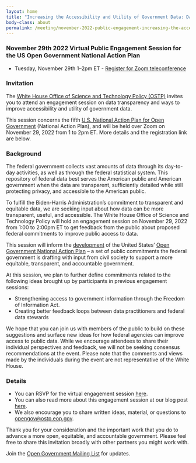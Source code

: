 ```yaml
---
layout: home
title: "Increasing the Accessibility and Utility of Government Data: Data Transparency Session"
body-class: about
permalink: /meeting/november-2022-public-engagement-increasing-the-accessibility-and-utility-of-government-data/
---
```



### November 29th 2022 Virtual Public Engagement Session for the US Open Government National Action Plan

* Tuesday, November 29th 1–2pm ET - [Register for Zoom teleconference](https://gsa.zoomgov.com/meeting/register/vJIsc-6hrjssGAmXbjc57QgTGOfmBgPOPkk)

### Invitation

The [White House Office of Science and Technology Policy (OSTP)](https://www.whitehouse.gov/ostp/) invites you to attend an engagement session on data transparency and ways to improve accessibility and utility of government data.

This session concerns the fifth [U.S. National Action Plan for Open Government](https://open.usa.gov/) (National Action Plan), and will be held over Zoom on November 29, 2022 from 1 to 2pm ET. More details and the registration link are below.

### Background

The federal government collects vast amounts of data through its day-to-day activities, as well as through the federal statistical system. This repository of federal data best serves the American public and American government when the data are transparent, sufficiently detailed while still protecting privacy, and accessible to the American public.

To fulfill the Biden-Harris Administration’s commitment to transparent and equitable data, we are seeking input about how data can be more transparent, useful, and accessible. The White House Office of Science and Technology Policy will hold an engagement session on November 29, 2022 from 1:00 to 2:00pm ET to get feedback from the public about proposed federal commitments to improve public access to data.

This session will inform the [development](https://open.usa.gov/national-action-plan/co-creation/) of the United States’ [Open Government National Action Plan](https://open.usa.gov/) – a set of public commitments the federal government is drafting with input from civil society to support a more equitable, transparent, and accountable government.     

At this session, we plan to further define commitments related to the following ideas brought up by participants in previous engagement sessions: 

* Strengthening access to government information through the Freedom of Information Act.
* Creating better feedback loops between data practitioners and federal data stewards

We hope that you can join us with members of the public to build on these suggestions and surface new ideas for how federal agencies can improve access to public data. While we encourage attendees to share their individual perspectives and feedback, we will not be seeking consensus recommendations at the event. Please note that the comments and views made by the individuals during the event are not representative of the White House.

### Details

* You can RSVP for the virtual engagement session [here](https://gsa.zoomgov.com/meeting/register/vJIsc-6hrjssGAmXbjc57QgTGOfmBgPOPkk).
* You can also read more about this engagement session at our blog post [here](https://www.whitehouse.gov/ostp/news-updates/blogs/).
* We also encourage you to share written ideas, material, or questions to [opengov@ostp.eop.gov](mailto:opengov@ostp.eop.gov).

Thank you for your consideration and the important work that you do to advance a more open, equitable, and accountable government. Please feel free to share this invitation broadly with other partners you might work with.

Join the [Open Government Mailing List](https://groups.google.com/g/us-open-government) for updates. 

